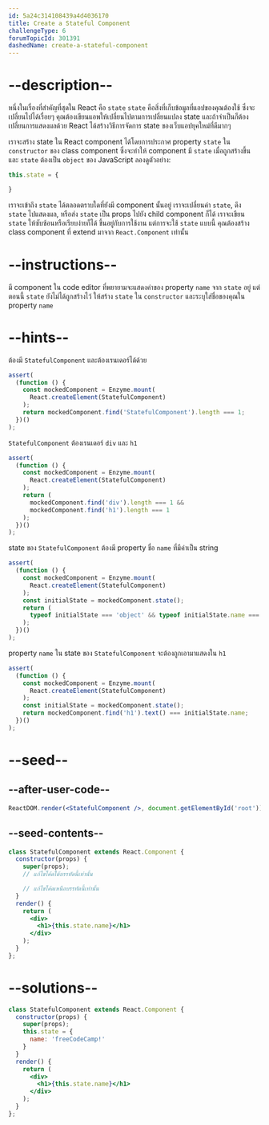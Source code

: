 ```yaml
---
id: 5a24c314108439a4d4036170
title: Create a Stateful Component
challengeType: 6
forumTopicId: 301391
dashedName: create-a-stateful-component
---
```


# --description--

หนึ่งในเรื่องที่สำคัญที่สุดใน React คือ `state` 
`state` คือสิ่งที่เก็บข้อมูลที่แอปของคุณต้องใช้ ซึ่งจะเปลี่ยนไปได้เรื่อยๆ 
คุณต้องเขียนแอพให้เปลี่ยนไปตามการเปลี่ยนแปลง state และถ้าจำเป็นก็ต้องเปลี่ยนการแสดงผลด้วย
React ได้สร้างวิธีการจัดการ state ของเว็บแอปยุคใหม่ที่ดีมากๆ

เราจะสร้าง state ใน React component ได้โดยการประกาศ property `state` ใน `constructor` ของ class component
ซึ่งจะทำให้ component มี `state` เมื่อถูกสร้างขึ้น 
และ `state` ต้องเป็น `object` ของ JavaScript 
ลองดูตัวอย่าง:

```jsx
this.state = {

}
```

เราจะเข้าถึง `state` ได้ตลอดตราบใดที่ยังมี component นั้นอยู่ 
เราจะเปลี่ยนค่า `state`, ดึง `state` ไปแสดงผล, หรือส่ง `state` เป็น props ไปยัง child component ก็ได้
เราจะเขียน `state` ให้ซับซ้อนหรือเรียบง่ายก็ได้ ขึ้นอยู่กับการใช้งาน 
แต่การจะใช้ `state` แบบนี้ คุณต้องสร้าง class component ที่ extend มาจาก `React.Component` เท่านั้น

# --instructions--

มี component ใน code editor ที่พยายามจะแสดงค่าของ property `name` จาก `state` อยู่ แต่ตอนนี้ `state` ยังไม่ได้ถูกสร้างไว้
ให้สร้าง `state` ใน `constructor` และระบุใส่ชื่อของคุณใน property `name`

# --hints--

ต้องมี `StatefulComponent` และต้องเรนเดอร์ได้ด้วย

```js
assert(
  (function () {
    const mockedComponent = Enzyme.mount(
      React.createElement(StatefulComponent)
    );
    return mockedComponent.find('StatefulComponent').length === 1;
  })()
);
```

`StatefulComponent` ต้องเรนเดอร์ `div` และ `h1`

```js
assert(
  (function () {
    const mockedComponent = Enzyme.mount(
      React.createElement(StatefulComponent)
    );
    return (
      mockedComponent.find('div').length === 1 &&
      mockedComponent.find('h1').length === 1
    );
  })()
);
```

state ของ `StatefulComponent` ต้องมี property ชื่อ `name` ที่มีค่าเป็น string

```js
assert(
  (function () {
    const mockedComponent = Enzyme.mount(
      React.createElement(StatefulComponent)
    );
    const initialState = mockedComponent.state();
    return (
      typeof initialState === 'object' && typeof initialState.name === 'string'
    );
  })()
);
```

property `name` ใน state ของ `StatefulComponent` จะต้องถูกเอามาแสดงใน `h1`

```js
assert(
  (function () {
    const mockedComponent = Enzyme.mount(
      React.createElement(StatefulComponent)
    );
    const initialState = mockedComponent.state();
    return mockedComponent.find('h1').text() === initialState.name;
  })()
);
```

# --seed--

## --after-user-code--

```jsx
ReactDOM.render(<StatefulComponent />, document.getElementById('root'))
```

## --seed-contents--

```jsx
class StatefulComponent extends React.Component {
  constructor(props) {
    super(props);
    // แก้ไขโค้ดใต้บรรทัดนี้เท่านั้น

    // แก้ไขโค้ดเหนือบรรทัดนี้เท่านั้น
  }
  render() {
    return (
      <div>
        <h1>{this.state.name}</h1>
      </div>
    );
  }
};
```

# --solutions--

```jsx
class StatefulComponent extends React.Component {
  constructor(props) {
    super(props);
    this.state = {
      name: 'freeCodeCamp!'
    }
  }
  render() {
    return (
      <div>
        <h1>{this.state.name}</h1>
      </div>
    );
  }
};
```
